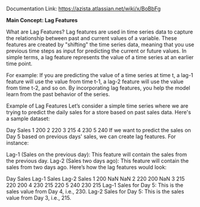 Documentation Link: https://azista.atlassian.net/wiki/x/BoBbFg

**Main Concept: Lag Features**

What are Lag Features?
Lag features are used in time series data to capture the relationship between past and current values of a variable. These features are created by "shifting" the time series data, meaning that you use previous time steps as input for predicting the current or future values. In simple terms, a lag feature represents the value of a time series at an earlier time point.

For example: If you are predicting the value of a time series at time t, a lag-1 feature will use the value from time t-1, a lag-2 feature will use the value from time t-2, and so on. By incorporating lag features, you help the model learn from the past behavior of the series.

Example of Lag Features
Let’s consider a simple time series where we are trying to predict the daily sales for a store based on past sales data. Here's a sample dataset:

Day	Sales
1	200
2	220
3	215
4	230
5	240
If we want to predict the sales on Day 5 based on previous days' sales, we can create lag features. For instance:

Lag-1 (Sales on the previous day): This feature will contain the sales from the previous day.
Lag-2 (Sales two days ago): This feature will contain the sales from two days ago.
Here’s how the lag features would look:

Day	Sales	Lag-1 Sales	Lag-2 Sales
1	200	NaN	NaN
2	220	200	NaN
3	215	220	200
4	230	215	220
5	240	230	215
Lag-1 Sales for Day 5: This is the sales value from Day 4, i.e., 230.
Lag-2 Sales for Day 5: This is the sales value from Day 3, i.e., 215.
